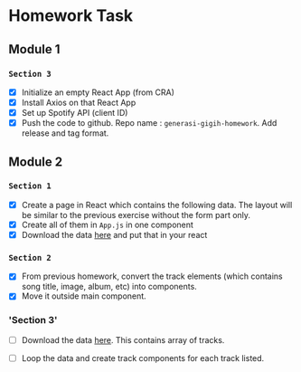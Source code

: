 # Homework Task
## Module 1
### `Section 3`
- [x] Initialize an empty React App (from CRA)
- [x] Install Axios on that React App
- [x] Set up Spotify API (client ID)
- [x] Push the code to github. Repo name : `generasi-gigih-homework`. Add release and tag format.

## Module 2
### `Section 1`
- [x] Create a page in React which contains the following data. The layout will be similar to the previous exercise without the form part only.
- [x] Create all of them in `App.js` in one component
- [x] Download the data [here](https://gist.githubusercontent.com/aryapradipta9/0b8d0a1a113e3594d34c68c72ec32daf/raw/cb5d20b494bd2cb259d31596b9e8eea02e0f6d1e/single-sample.js) and put that in your react

### `Section 2`
- [x] From previous homework, convert the track elements (which contains song title, image, album, etc) into components. 
- [x] Move it outside main component. 

### 'Section 3'
- [ ] Download the data [here](https://gist.githubusercontent.com/aryapradipta9/4085f18a47101f10f685a6140385b2bf/raw/e32426bc2d954274e984b03c601f14c08eb47a0b/all-sample.js). This contains array of tracks.
- [ ] Loop the data and create track components for each track listed. 


